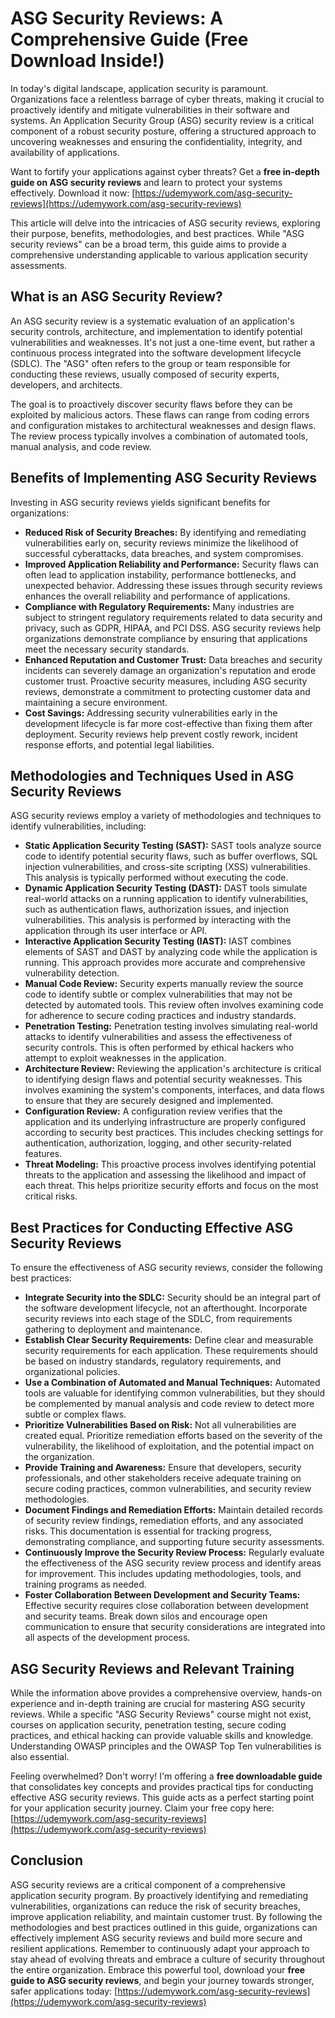 # ASG Security Reviews: A Comprehensive Guide (Free Download Inside!)

In today's digital landscape, application security is paramount. Organizations face a relentless barrage of cyber threats, making it crucial to proactively identify and mitigate vulnerabilities in their software and systems. An Application Security Group (ASG) security review is a critical component of a robust security posture, offering a structured approach to uncovering weaknesses and ensuring the confidentiality, integrity, and availability of applications.

Want to fortify your applications against cyber threats? Get a **free in-depth guide on ASG security reviews** and learn to protect your systems effectively. Download it now: [https://udemywork.com/asg-security-reviews](https://udemywork.com/asg-security-reviews)

This article will delve into the intricacies of ASG security reviews, exploring their purpose, benefits, methodologies, and best practices. While "ASG security reviews" can be a broad term, this guide aims to provide a comprehensive understanding applicable to various application security assessments.

## What is an ASG Security Review?

An ASG security review is a systematic evaluation of an application's security controls, architecture, and implementation to identify potential vulnerabilities and weaknesses. It's not just a one-time event, but rather a continuous process integrated into the software development lifecycle (SDLC). The "ASG" often refers to the group or team responsible for conducting these reviews, usually composed of security experts, developers, and architects.

The goal is to proactively discover security flaws before they can be exploited by malicious actors. These flaws can range from coding errors and configuration mistakes to architectural weaknesses and design flaws. The review process typically involves a combination of automated tools, manual analysis, and code review.

## Benefits of Implementing ASG Security Reviews

Investing in ASG security reviews yields significant benefits for organizations:

*   **Reduced Risk of Security Breaches:** By identifying and remediating vulnerabilities early on, security reviews minimize the likelihood of successful cyberattacks, data breaches, and system compromises.
*   **Improved Application Reliability and Performance:** Security flaws can often lead to application instability, performance bottlenecks, and unexpected behavior. Addressing these issues through security reviews enhances the overall reliability and performance of applications.
*   **Compliance with Regulatory Requirements:** Many industries are subject to stringent regulatory requirements related to data security and privacy, such as GDPR, HIPAA, and PCI DSS. ASG security reviews help organizations demonstrate compliance by ensuring that applications meet the necessary security standards.
*   **Enhanced Reputation and Customer Trust:** Data breaches and security incidents can severely damage an organization's reputation and erode customer trust. Proactive security measures, including ASG security reviews, demonstrate a commitment to protecting customer data and maintaining a secure environment.
*   **Cost Savings:** Addressing security vulnerabilities early in the development lifecycle is far more cost-effective than fixing them after deployment. Security reviews help prevent costly rework, incident response efforts, and potential legal liabilities.

## Methodologies and Techniques Used in ASG Security Reviews

ASG security reviews employ a variety of methodologies and techniques to identify vulnerabilities, including:

*   **Static Application Security Testing (SAST):** SAST tools analyze source code to identify potential security flaws, such as buffer overflows, SQL injection vulnerabilities, and cross-site scripting (XSS) vulnerabilities. This analysis is typically performed without executing the code.
*   **Dynamic Application Security Testing (DAST):** DAST tools simulate real-world attacks on a running application to identify vulnerabilities, such as authentication flaws, authorization issues, and injection vulnerabilities. This analysis is performed by interacting with the application through its user interface or API.
*   **Interactive Application Security Testing (IAST):** IAST combines elements of SAST and DAST by analyzing code while the application is running. This approach provides more accurate and comprehensive vulnerability detection.
*   **Manual Code Review:** Security experts manually review the source code to identify subtle or complex vulnerabilities that may not be detected by automated tools. This review often involves examining code for adherence to secure coding practices and industry standards.
*   **Penetration Testing:** Penetration testing involves simulating real-world attacks to identify vulnerabilities and assess the effectiveness of security controls. This is often performed by ethical hackers who attempt to exploit weaknesses in the application.
*   **Architecture Review:** Reviewing the application's architecture is critical to identifying design flaws and potential security weaknesses. This involves examining the system's components, interfaces, and data flows to ensure that they are securely designed and implemented.
*   **Configuration Review:** A configuration review verifies that the application and its underlying infrastructure are properly configured according to security best practices. This includes checking settings for authentication, authorization, logging, and other security-related features.
*   **Threat Modeling:** This proactive process involves identifying potential threats to the application and assessing the likelihood and impact of each threat. This helps prioritize security efforts and focus on the most critical risks.

## Best Practices for Conducting Effective ASG Security Reviews

To ensure the effectiveness of ASG security reviews, consider the following best practices:

*   **Integrate Security into the SDLC:** Security should be an integral part of the software development lifecycle, not an afterthought. Incorporate security reviews into each stage of the SDLC, from requirements gathering to deployment and maintenance.
*   **Establish Clear Security Requirements:** Define clear and measurable security requirements for each application. These requirements should be based on industry standards, regulatory requirements, and organizational policies.
*   **Use a Combination of Automated and Manual Techniques:** Automated tools are valuable for identifying common vulnerabilities, but they should be complemented by manual analysis and code review to detect more subtle or complex flaws.
*   **Prioritize Vulnerabilities Based on Risk:** Not all vulnerabilities are created equal. Prioritize remediation efforts based on the severity of the vulnerability, the likelihood of exploitation, and the potential impact on the organization.
*   **Provide Training and Awareness:** Ensure that developers, security professionals, and other stakeholders receive adequate training on secure coding practices, common vulnerabilities, and security review methodologies.
*   **Document Findings and Remediation Efforts:** Maintain detailed records of security review findings, remediation efforts, and any associated risks. This documentation is essential for tracking progress, demonstrating compliance, and supporting future security assessments.
*   **Continuously Improve the Security Review Process:** Regularly evaluate the effectiveness of the ASG security review process and identify areas for improvement. This includes updating methodologies, tools, and training programs as needed.
*   **Foster Collaboration Between Development and Security Teams:** Effective security requires close collaboration between development and security teams. Break down silos and encourage open communication to ensure that security considerations are integrated into all aspects of the development process.

## ASG Security Reviews and Relevant Training

While the information above provides a comprehensive overview, hands-on experience and in-depth training are crucial for mastering ASG security reviews. While a specific "ASG Security Reviews" course might not exist, courses on application security, penetration testing, secure coding practices, and ethical hacking can provide valuable skills and knowledge.  Understanding OWASP principles and the OWASP Top Ten vulnerabilities is also essential.

Feeling overwhelmed? Don't worry! I'm offering a **free downloadable guide** that consolidates key concepts and provides practical tips for conducting effective ASG security reviews.  This guide acts as a perfect starting point for your application security journey.  Claim your free copy here: [https://udemywork.com/asg-security-reviews](https://udemywork.com/asg-security-reviews)

## Conclusion

ASG security reviews are a critical component of a comprehensive application security program. By proactively identifying and remediating vulnerabilities, organizations can reduce the risk of security breaches, improve application reliability, and maintain customer trust. By following the methodologies and best practices outlined in this guide, organizations can effectively implement ASG security reviews and build more secure and resilient applications. Remember to continuously adapt your approach to stay ahead of evolving threats and embrace a culture of security throughout the entire organization. Embrace this powerful tool, download your **free guide to ASG security reviews**, and begin your journey towards stronger, safer applications today: [https://udemywork.com/asg-security-reviews](https://udemywork.com/asg-security-reviews)
